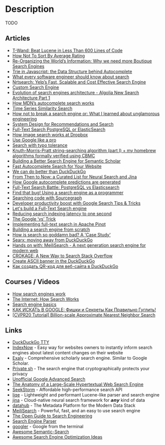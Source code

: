 # Description

TODO


## Articles

- [T-Wand: Beat Lucene in Less Than 600 Lines of Code](https://yyhh.org/blog/2021/11/t-wand-beat-lucene-in-less-than-600-lines-of-code/)
- [How Not To Sort By Average Rating](https://www.evanmiller.org/how-not-to-sort-by-average-rating.html)
- [Re-Organizing the World’s Information: Why we need more Boutique Search Engines](https://sariazout.mirror.xyz/7gSSTJ96SEyvXeljymglO3zN4H6DCgVnrNZq8_2NX1A)
- [Trie in Javascript: the Data Structure behind Autocomplete](https://stackfull.dev/trie-in-javascript-the-data-structure-behind-autocomplete)
- [What every software engineer should know about search](https://scribe.rip/p/what-every-software-engineer-should-know-about-search-27d1df99f80d)
- [Nrtsearch: Yelp’s Fast, Scalable and Cost Effective Search Engine](https://engineeringblog.yelp.com/2021/09/nrtsearch-yelps-fast-scalable-and-cost-effective-search-engine.html)
- [Custom Search Engine](https://jpreston.xyz/custom-search-engine.html)
- [Evolution of search engines architecture - Algolia New Search Architecture Part 1](http://highscalability.com/blog/2021/8/2/evolution-of-search-engines-architecture-algolia-new-search.html)
- [How MDN’s autocomplete search works](https://hacks.mozilla.org/2021/08/mdns-autocomplete-search/)
- [Time Series Similarity Search](https://www.pinecone.io/docs/examples/time-series/)
- [How not to break a search engine or: What I learned about unglamorous engineering](https://about.sourcegraph.com/blog/how-not-to-break-a-search-engine-unglamorous-engineering/)
- [System Design for Recommendations and Search](https://eugeneyan.com/writing/system-design-for-discovery/)
- [Full-Text Search PostgreSQL or ElasticSearch](https://fueled.com/the-cache/posts/backend/fulltext-search-postgresql-vs-elasticsearch/)
- [How image search works at Dropbox](https://dropbox.tech/machine-learning/how-image-search-works-at-dropbox)
- [Use Google like a pro](https://markodenic.com/use-google-like-a-pro/)
- [Search with typo tolerance](https://tomekdev.com/posts/search-with-typo-tolerance)
- [Knuth-Morris-Pratt string-searching algorithm (part I) + my homebrew algorithms formally verified using CBMC](https://yurichev.com/news/20210121_Knuth_Morris_Pratt_1/)
- [Building a Better Search Engine for Semantic Scholar](https://medium.com/ai2-blog/building-a-better-search-engine-for-semantic-scholar-ea23a0b661e7)
- [Fast Autocomplete Search for Your Website](https://24ways.org/2018/fast-autocomplete-search-for-your-website/)
- [We can do better than DuckDuckGo](https://drewdevault.com/2020/11/17/Better-than-DuckDuckGo.html)
- [From Then to Now: a Curated List for Neural Search and Jina](https://hanxiao.io/2020/10/19/A-Curated-List-of-Neural-Search-and-Jina-Framework-Designs/)
- [How Google autocomplete predictions are generated](https://blog.google/products/search/how-google-autocomplete-predictions-work/)
- [Full-Text Search Battle: PostgreSQL vs Elasticsearch](https://www.rocky.dev/full-text-search)
- [Find that bug! Using a search engine as a programmer](https://codewithoutrules.com/2020/08/17/search-engine-programmers/)
- [Searching code with Sourcegraph](https://lwn.net/Articles/828748/)
- [Developer productivity boost with Google Search Tips & Tricks](https://www.avanderlee.com/optimization/developer-productivity-boost-with-google-search-tips-tricks/)
- [Let's build a Full-Text Search engine](https://artem.krylysov.com/blog/2020/07/28/lets-build-a-full-text-search-engine/)
- [Reducing search indexing latency to one second](https://blog.twitter.com/engineering/en_us/topics/infrastructure/2020/reducing-search-indexing-latency-to-one-second)
- [The Google ‘vs’ Trick](https://medium.com/applied-data-science/the-google-vs-trick-618c8fd5359f)
- [Implementing full-text search in Apache Pinot](https://medium.com/apache-pinot-developer-blog/text-analytics-on-apache-pinot-cbf5c45d282c)
- [Building a search engine from scratch](https://0x65.dev/blog/2019-12-06/building-a-search-engine-from-scratch.html)
- [How is search so goddamn bad? A 'Case Study'](https://svilentodorov.xyz/blog/bad-search/)
- [Searx: moving away from DuckDuckGo](https://sagrista.info/blog/2021/searx-or-duckduckgo/)
- [Hands on with: MeiliSearch - A next generation search engine for modern web](https://codefibershq.com/blog/hands-on-meilisearch-a-next-generation-search-engine-for-modern-web)
- [CROKAGE: A New Way to Search Stack Overflow](https://stackoverflow.blog/2019/08/14/crokage-a-new-way-to-search-stack-overflow/)
- [Create ASCII banner in the DuckDuckGo](https://10alert.com/create-ascii-banner-in-the-duckduckgo/)
- [Как создать QR-код для веб-сайта в DuckDuckGo](https://winreviewer.com/qr-code-for-site-with-duckduckgo/)


## Courses / Videos

- [How search engines work](https://youtu.be/3CgJRdJetiw)
- [The Internet: How Search Works](https://youtu.be/LVV_93mBfSU)
- [Search engine basics](https://youtu.be/Y2J7sVpmeq8)
- [КАК ИСКАТЬ В GOOGLE: Фишки и Секреты Как Правильно Гуглить!](https://youtu.be/Zi3GY0CopZQ) 
- [[CVPR20 Tutorial] Billion-scale Approximate Nearest Neighbor Search](https://youtu.be/SKrHs03i08Q)


## Links

- [DuckDuckGo TTY](https://duckduckgo.com/tty/)
- [IndexNow](https://www.indexnow.org/) - Easy way for websites owners to instantly inform search engines about latest content changes on their website
- [Exaly](https://exaly.com/) - Comprehensive scholarly search engine. Similar to Google Scholar.
- [Private sh](https://private.sh/) - The search engine that cryptographically protects your privacy
- [Unofficial Google Advanced Search](http://jwebnet.net/advancedgooglesearch.html)
- [The Anatomy of a Large-Scale Hypertextual Web Search Engine](http://infolab.stanford.edu/~backrub/google.html)
- [SeekStorm](https://seekstorm.com/) - Affordable high-performance search API
- [liqe](https://github.com/gajus/liqe) - Lightweight and performant Lucene-like parser and search engine
- [jina](https://github.com/jina-ai/jina) - Cloud-native neural search framework for 𝙖𝙣𝙮 kind of data
- [datahub](https://github.com/linkedin/datahub) - The Metadata Platform for the Modern Data Stack
- [MeiliSearch](https://github.com/meilisearch/MeiliSearch) - Powerful, fast, and an easy to use search engine
- [The Open Guide to Search Engineering](https://github.com/open-guides/og-search-engineering)
- [Search Engine Parser](https://github.com/bisohns/search-engine-parser)
- [googler](https://github.com/jarun/googler) - Google from the terminal
- [Awesome Semantic-Search](https://github.com/Agrover112/awesome-semantic-search)
- [Awesome Search Engine Optimization Ideas](https://github.com/thospfuller/awesome-search-engine-optimization)
